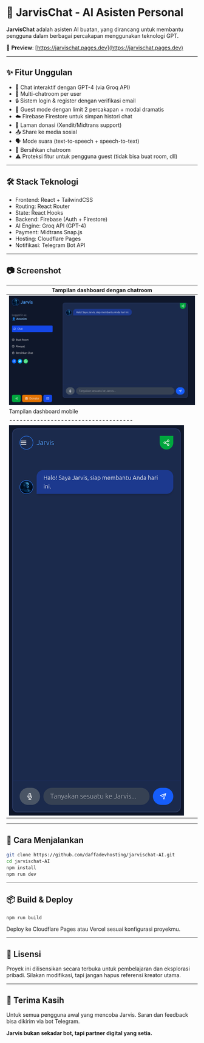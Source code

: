 # 🤖 JarvisChat - AI Asisten Personal

**JarvisChat** adalah asisten AI buatan, yang dirancang untuk membantu pengguna dalam berbagai percakapan menggunakan teknologi GPT.

🔗 **Preview**: [https://jarvischat.pages.dev](https://jarvischat.pages.dev)

---

## ✨ Fitur Unggulan

- 💬 Chat interaktif dengan GPT-4 (via Groq API)
- 🧠 Multi-chatroom per user
- 🔒 Sistem login & register dengan verifikasi email
- 👻 Guest mode dengan limit 2 percakapan + modal dramatis
- ☁️ Firebase Firestore untuk simpan histori chat
- 💸 Laman donasi (Xendit/Midtrans support)
- 📤 Share ke media sosial
- 🗣️ Mode suara (text-to-speech + speech-to-text)
- 🧹 Bersihkan chatroom
- ⚠️ Proteksi fitur untuk pengguna guest (tidak bisa buat room, dll)

---

## 🛠️ Stack Teknologi

- Frontend: React + TailwindCSS
- Routing: React Router
- State: React Hooks
- Backend: Firebase (Auth + Firestore)
- AI Engine: Groq API (GPT-4)
- Payment: Midtrans Snap.js
- Hosting: Cloudflare Pages
- Notifikasi: Telegram Bot API

---

## 📷 Screenshot

| Tampilan dashboard dengan chatroom |
|------------------------------------|
|  ![](./public/jarvischat-pc.png)   |
|                       Tampilan dashboard mobile                         |
|------------------------------------|------------------------------------|
|  ![](./public/jarvischat-room.png)   |  ![](./public/jarvischat-menu.png)   |
---

## 🚀 Cara Menjalankan

```bash
git clone https://github.com/daffadevhosting/jarvischat-AI.git
cd jarvischat-AI
npm install
npm run dev
```

---

## 📦 Build & Deploy

```bash
npm run build
```

Deploy ke Cloudflare Pages atau Vercel sesuai konfigurasi proyekmu.

---

## 📄 Lisensi

Proyek ini dilisensikan secara terbuka untuk pembelajaran dan eksplorasi pribadi. Silakan modifikasi, tapi jangan hapus referensi kreator utama.

---

## 🙏 Terima Kasih

Untuk semua pengguna awal yang mencoba Jarvis. Saran dan feedback bisa dikirim via bot Telegram. 

**Jarvis bukan sekadar bot, tapi partner digital yang setia.**
